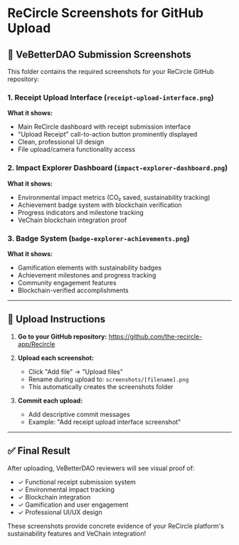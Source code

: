 # ReCircle Screenshots for GitHub Upload

## 📸 VeBetterDAO Submission Screenshots

This folder contains the required screenshots for your ReCircle GitHub repository:

### 1. Receipt Upload Interface (`receipt-upload-interface.png`)
**What it shows:**
- Main ReCircle dashboard with receipt submission interface
- "Upload Receipt" call-to-action button prominently displayed
- Clean, professional UI design
- File upload/camera functionality access

### 2. Impact Explorer Dashboard (`impact-explorer-dashboard.png`)
**What it shows:**
- Environmental impact metrics (CO₂ saved, sustainability tracking)
- Achievement badge system with blockchain verification
- Progress indicators and milestone tracking
- VeChain blockchain integration proof

### 3. Badge System (`badge-explorer-achievements.png`)
**What it shows:**
- Gamification elements with sustainability badges
- Achievement milestones and progress tracking
- Community engagement features
- Blockchain-verified accomplishments

---

## 🚀 Upload Instructions

1. **Go to your GitHub repository:**
   https://github.com/the-recircle-app/Recircle

2. **Upload each screenshot:**
   - Click "Add file" → "Upload files"
   - Rename during upload to: `screenshots/[filename].png`
   - This automatically creates the screenshots folder

3. **Commit each upload:**
   - Add descriptive commit messages
   - Example: "Add receipt upload interface screenshot"

---

## ✅ Final Result

After uploading, VeBetterDAO reviewers will see visual proof of:
- ✓ Functional receipt submission system
- ✓ Environmental impact tracking
- ✓ Blockchain integration
- ✓ Gamification and user engagement
- ✓ Professional UI/UX design

These screenshots provide concrete evidence of your ReCircle platform's sustainability features and VeChain integration!